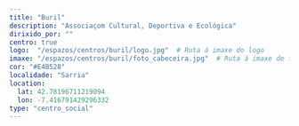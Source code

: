 ```yaml
---
title: "Buril"
description: "Associaçom Cultural, Deportiva e Ecológica"
dirixido_por: ""
centro: true
logo:  "/espazos/centros/buril/logo.jpg"  # Ruta á imaxe do logo
imaxe: "/espazos/centros/buril/foto_cabeceira.jpg"  # Ruta á imaxe de fondo
cor: "#E4B528"
localidade: "Sarria"
location:
  lat: 42.78196711219094
  lon: -7.416791429296332
type: "centro_social"
---
```

